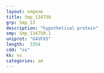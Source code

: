 ```yaml
---
layout: smgene
title: Smp_134750
grp: Smp_13
description: "hypothetical protein"
smp: Smp_134750.1
uniprot: "G4VFX5"
length:  3354
cdd: "ns"
kk: ns
categories: sm
---
```

